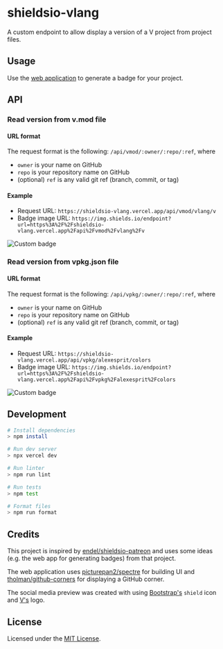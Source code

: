 # shieldsio-vlang

A custom endpoint to allow display a version of a V project from project files.

## Usage

Use the [web application](https://shieldsio-vlang.vercel.app/) to generate a badge for your project.

## API

### Read version from v.mod file

#### URL format

The request format is the following: `/api/vmod/:owner/:repo/:ref`, where

-   `owner` is your name on GitHub
-   `repo` is your repository name on GitHub
-   (optional) `ref` is any valid git ref (branch, commit, or tag)

#### Example

-   Request URL: `https://shieldsio-vlang.vercel.app/api/vmod/vlang/v`
-   Badge image URL: `https://img.shields.io/endpoint?url=https%3A%2F%2Fshieldsio-vlang.vercel.app%2Fapi%2Fvmod%2Fvlang%2Fv`

![Custom badge](https://img.shields.io/endpoint?url=https%3A%2F%2Fshieldsio-vlang.vercel.app%2Fapi%2Fvmod%2Fvlang%2Fv)

### Read version from vpkg.json file

#### URL format

The request format is the following: `/api/vpkg/:owner/:repo/:ref`, where

-   `owner` is your name on GitHub
-   `repo` is your repository name on GitHub
-   (optional) `ref` is any valid git ref (branch, commit, or tag)

#### Example

-   Request URL: `https://shieldsio-vlang.vercel.app/api/vpkg/alexesprit/colors`
-   Badge image URL: `https://img.shields.io/endpoint?url=https%3A%2F%2Fshieldsio-vlang.vercel.app%2Fapi%2Fvpkg%2Falexesprit%2Fcolors`

![Custom badge](https://img.shields.io/endpoint?url=https%3A%2F%2Fshieldsio-vlang.vercel.app%2Fapi%2Fvpkg%2Falexesprit%2Fcolors)

## Development

```sh
# Install dependencies
> npm install

# Run dev server
> npx vercel dev

# Run linter
> npm run lint

# Run tests
> npm test

# Format files
> npm run format
```

## Credits

This project is inspired by [endel/shieldsio-patreon](https://github.com/endel/shieldsio-patreon) and uses some ideas (e.g. the web app for generating badges) from that project.

The web application uses [picturepan2/spectre](https://github.com/picturepan2/spectre) for building UI and [tholman/github-corners](https://github.com/tholman/github-corners) for displaying a GitHub corner.

The social media preview was created with using [Bootstrap's](https://icons.getbootstrap.com/icons/shield/) `shield` icon and [V's](https://github.com/vlang/v-logo) logo.

## License

Licensed under the [MIT License](LICENSE).

